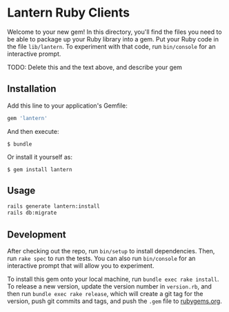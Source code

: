 # Lantern Ruby Clients

Welcome to your new gem! In this directory, you'll find the files you need to be able to package up your Ruby library into a gem. Put your Ruby code in the file `lib/lantern`. To experiment with that code, run `bin/console` for an interactive prompt.

TODO: Delete this and the text above, and describe your gem

## Installation

Add this line to your application's Gemfile:

```ruby
gem 'lantern'
```

And then execute:

    $ bundle

Or install it yourself as:

    $ gem install lantern

## Usage

```bash
rails generate lantern:install
rails db:migrate
```

## Development

After checking out the repo, run `bin/setup` to install dependencies. Then, run `rake spec` to run the tests. You can also run `bin/console` for an interactive prompt that will allow you to experiment.

To install this gem onto your local machine, run `bundle exec rake install`. To release a new version, update the version number in `version.rb`, and then run `bundle exec rake release`, which will create a git tag for the version, push git commits and tags, and push the `.gem` file to [rubygems.org](https://rubygems.org).
